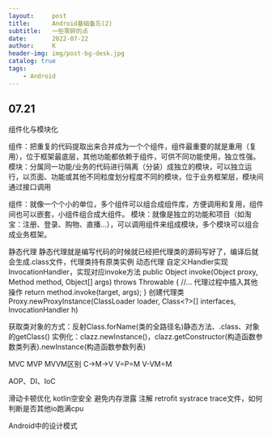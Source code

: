 ```yaml
---
layout:     post
title:      Android基础备忘(2)
subtitle:   一些零碎的点
date:       2022-07-22
author:     K
header-img: img/post-bg-desk.jpg
catalog: true
tags:
    - Android
---
```


## 07.21

组件化与模块化

组件：把重复的代码提取出来合并成为一个个组件，组件最重要的就是重用（复用），位于框架最底层，其他功能都依赖于组件，可供不同功能使用，独立性强。
模块：分属同一功能/业务的代码进行隔离（分装）成独立的模块，可以独立运行，以页面、功能或其他不同粒度划分程度不同的模块，位于业务框架层，模块间通过接口调用

组件：就像一个个小的单位，多个组件可以组合成组件库，方便调用和复用，组件间也可以嵌套，小组件组合成大组件。
模块：就像是独立的功能和项目（如淘宝：注册、登录、购物、直播...），可以调用组件来组成模块，多个模块可以组合成业务框架。

静态代理
静态代理就是编写代码的时候就已经把代理类的源码写好了，编译后就会生成.class文件，代理类持有原类实例
动态代理
自定义Handler实现InvocationHandler，实现对应invoke方法
public Object invoke(Object proxy, Method method, Object[] args)
			throws Throwable {
		//... 代理过程中插入其他操作
		return method.invoke(target, args);
	}
创建代理类Proxy.newProxyInstance(ClassLoader loader, Class<?>[] interfaces, InvocationHandler h)

获取类对象的方式：反射Class.forName(类的全路径名)静态方法、.class、对象的getClass()
实例化：clazz.newInstance()，clazz.getConstructor(构造函数参数类列表).newInstance(构造函数参数列表)

MVC MVP MVVM区别
C->M->V
V=P=M
V-VM=M

AOP、DI、IoC

滑动卡顿优化
kotlin空安全
避免内存泄露
注解
retrofit
systrace
trace文件，如何判断是否其他io跑满cpu

Android中的设计模式
